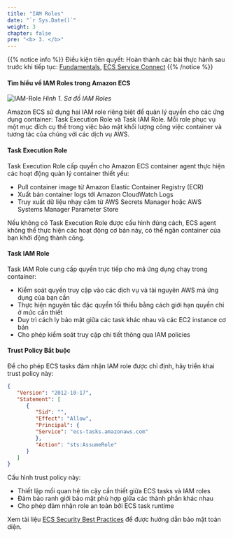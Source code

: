 ```yaml
---
title: "IAM Roles"
date: "`r Sys.Date()`"
weight: 3
chapter: false
pre: "<b> 3. </b>"
---
```


{{% notice info %}}
Điều kiện tiên quyết: Hoàn thành các bài thực hành sau trước khi tiếp tục: [Fundamentals](https://aws-fcj-ecs-workshop.github.io/Amazon-ECS-Immersion-Day/fundamentals/), [ECS Service Connect](https://aws-fcj-ecs-workshop.github.io/Amazon-ECS-Immersion-Day/networking/3-service-connect/)
{{% /notice %}}

#### Tìm hiểu về IAM Roles trong Amazon ECS

![IAM-Role](/images/3-iam-roles/ECS-Lab-Networking-IAM-Role.png)
*Hình 1. Sơ đồ IAM Roles*

Amazon ECS sử dụng hai IAM role riêng biệt để quản lý quyền cho các ứng dụng container: Task Execution Role và Task IAM Role. Mỗi role phục vụ một mục đích cụ thể trong việc bảo mật khối lượng công việc container và tương tác của chúng với các dịch vụ AWS.

#### Task Execution Role

Task Execution Role cấp quyền cho Amazon ECS container agent thực hiện các hoạt động quản lý container thiết yếu:

- Pull container image từ Amazon Elastic Container Registry (ECR)
- Xuất bản container logs tới Amazon CloudWatch Logs
- Truy xuất dữ liệu nhạy cảm từ AWS Secrets Manager hoặc AWS Systems Manager Parameter Store

Nếu không có Task Execution Role được cấu hình đúng cách, ECS agent không thể thực hiện các hoạt động cơ bản này, có thể ngăn container của bạn khởi động thành công.

#### Task IAM Role

Task IAM Role cung cấp quyền trực tiếp cho mã ứng dụng chạy trong container:

- Kiểm soát quyền truy cập vào các dịch vụ và tài nguyên AWS mà ứng dụng của bạn cần
- Thực hiện nguyên tắc đặc quyền tối thiểu bằng cách giới hạn quyền chỉ ở mức cần thiết
- Duy trì cách ly bảo mật giữa các task khác nhau và các EC2 instance cơ bản
- Cho phép kiểm soát truy cập chi tiết thông qua IAM policies

#### Trust Policy Bắt buộc

Để cho phép ECS tasks đảm nhận IAM role được chỉ định, hãy triển khai trust policy này:

```json
{
   "Version": "2012-10-17",
   "Statement": [
      {
         "Sid": "",
         "Effect": "Allow",
         "Principal": {
         "Service": "ecs-tasks.amazonaws.com"
         },
         "Action": "sts:AssumeRole"
      }
   ]
}
```

Cấu hình trust policy này:
- Thiết lập mối quan hệ tin cậy cần thiết giữa ECS tasks và IAM roles
- Đảm bảo ranh giới bảo mật phù hợp giữa các thành phần khác nhau
- Cho phép đảm nhận role an toàn bởi ECS task runtime

Xem tài liệu [ECS Security Best Practices](https://docs.aws.amazon.com/AmazonECS/latest/developerguide/security.html) để được hướng dẫn bảo mật toàn diện.